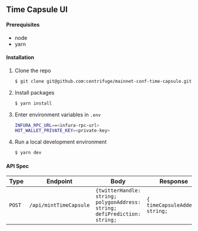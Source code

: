 ## Time Capsule UI

#### Prerequisites

- node
- yarn

#### Installation

1. Clone the repo

   ```sh
   $ git clone git@github.com:centrifuge/mainnet-conf-time-capsule.git
   ```

2. Install packages

   ```sh
   $ yarn install
   ```

3. Enter environment variables in `.env`

   ```sh
   INFURA_RPC_URL==<infura-rpc-url>
   HOT_WALLET_PRIVATE_KEY=<private-key>
   ```

4. Run a local development environment

   ```sh
   $ yarn dev
   ```

#### API Spec

| Type   | Endpoint               | Body                                                                      | Response                       |
| ------ | ---------------------- | ------------------------------------------------------------------------- | ------------------------------ |
| `POST` | `/api/mintTimeCapsule` | `{twitterHandle: string; polygonAddress: string; defiPrediction: string;` | `{ timeCapsuleAddess: string;` |
